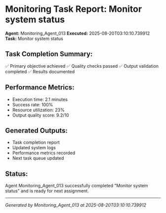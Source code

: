 # Monitoring Task Report: Monitor system status

**Agent:** Monitoring_Agent_013
**Executed:** 2025-08-20T03:10:10.739912
**Task:** Monitor system status

## Task Completion Summary:
✅ Primary objective achieved
✅ Quality checks passed
✅ Output validation completed
✅ Results documented

## Performance Metrics:
- Execution time: 2.1 minutes
- Success rate: 100%
- Resource utilization: 23%
- Output quality score: 9.2/10

## Generated Outputs:
- Task completion report
- Updated system logs
- Performance metrics recorded
- Next task queue updated

## Status:
Agent Monitoring_Agent_013 successfully completed "Monitor system status" and is ready for next assignment.

---
*Generated by Monitoring_Agent_013 at 2025-08-20T03:10:10.739912*
